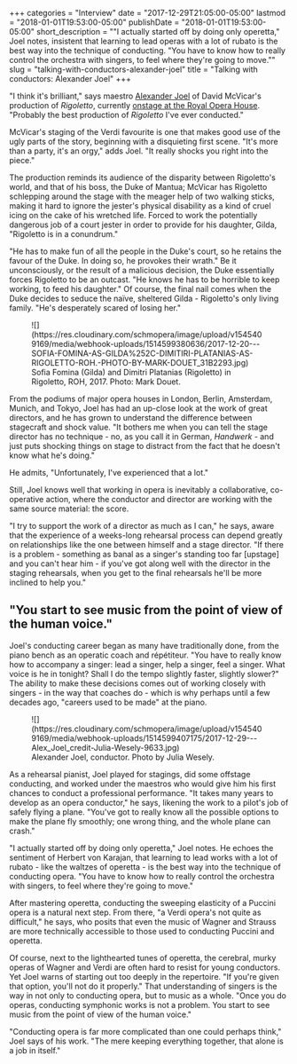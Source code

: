 +++
categories = "Interview"
date = "2017-12-29T21:05:00-05:00"
lastmod = "2018-01-01T19:53:00-05:00"
publishDate = "2018-01-01T19:53:00-05:00"
short_description = "\"I actually started off by doing only operetta,\" Joel notes, insistent that learning to lead operas with a lot of rubato is the best way into the technique of conducting. \"You have to know how to really control the orchestra with singers, to feel where they're going to move.\""
slug = "talking-with-conductors-alexander-joel"
title = "Talking with conductors: Alexander Joel"
+++

"I think it's brilliant," says maestro [Alexander Joel](/scene/people/alexander-joel/) of David McVicar's production of *Rigoletto*, currently [onstage at the Royal Opera House](http://www.roh.org.uk/productions/rigoletto-by-david-mcvicar). "Probably the best production of *Rigoletto* I've ever conducted."

McVicar's staging of the Verdi favourite is one that makes good use of the ugly parts of the story, beginning with a disquieting first scene. "It's more than a party, it's an orgy," adds Joel. "It really shocks you right into the piece." 

The production reminds its audience of the disparity between Rigoletto's world, and that of his boss, the Duke of Mantua; McVicar has Rigoletto schlepping around the stage with the meager help of two walking sticks, making it hard to ignore the jester's physical disability as a kind of cruel icing on the cake of his wretched life. Forced to work the potentially dangerous job of a court jester in order to provide for his daughter, Gilda, "Rigoletto is in a conundrum." 

"He has to make fun of all the people in the Duke's court, so he retains the favour of the Duke. In doing so, he provokes their wrath." Be it unconsciously, or the result of a malicious decision, the Duke essentially forces Rigoletto to be an outcast. "He knows he has to be horrible to keep working, to feed his daughter." Of course, the final nail comes when the Duke decides to seduce the naïve, sheltered Gilda - Rigoletto's only living family. "He's desperately scared of losing her."

<figure data-type="image">
![](https://res.cloudinary.com/schmopera/image/upload/v1545409169/media/webhook-uploads/1514599380636/2017-12-20---SOFIA-FOMINA-AS-GILDA%252C-DIMITIRI-PLATANIAS-AS-RIGOLETTO-ROH.-PHOTO-BY-MARK-DOUET_31B2293.jpg)
<figcaption>Sofia Fomina (Gilda) and Dimitri Platanias (Rigoletto) in Rigoletto, ROH, 2017. Photo: Mark Douet.</figcaption>
</figure>

From the podiums of major opera houses in London, Berlin, Amsterdam, Munich, and Tokyo, Joel has had an up-close look at the work of great directors, and he has grown to understand the difference between stagecraft and shock value. "It bothers me when you can tell the stage director has no technique - no, as you call it in German, *Handwerk* - and just puts shocking things on stage to distract from the fact that he doesn't know what he's doing." 

He admits, "Unfortunately, I've experienced that a lot."

Still, Joel knows well that working in opera is inevitably a collaborative, co-operative action, where the conductor and director are working with the same source material: the score. 

"I try to support the work of a director as much as I can," he says, aware that the experience of a weeks-long rehearsal process can depend greatly on relationships like the one between himself and a stage director. "If there is a problem - something as banal as a singer's standing too far [upstage] and you can't hear him - if you've got along well with the director in the staging rehearsals, when you get to the final rehearsals he'll be more inclined to help you."

## "You start to see music from the point of view of the human voice."

Joel's conducting career began as many have traditionally done, from the piano bench as an operatic coach and répétiteur. "You have to really know how to accompany a singer: lead a singer, help a singer, feel a singer. What voice is he in tonight? Shall I do the tempo slightly faster, slightly slower?" The ability to make these decisions comes out of working closely with singers - in the way that coaches do - which is why perhaps until a few decades ago, "careers used to be made" at the piano.

<figure data-type="image">
![](https://res.cloudinary.com/schmopera/image/upload/v1545409169/media/webhook-uploads/1514599407175/2017-12-29---Alex_Joel_credit-Julia-Wesely-9633.jpg)
<figcaption>Alexander Joel, conductor. Photo by Julia Wesely.</figcaption>
</figure>

As a rehearsal pianist, Joel played for stagings, did some offstage conducting, and worked under the maestros who would give him his first chances to conduct a professional performance. "It takes many years to develop as an opera conductor," he says, likening the work to a pilot's job of safely flying a plane. "You've got to really know all the possible options to make the plane fly smoothly; one wrong thing, and the whole plane can crash."

"I actually started off by doing only operetta," Joel notes. He echoes the sentiment of Herbert von Karajan, that learning to lead works with a lot of rubato - like the waltzes of operetta - is the best way into the technique of conducting opera. "You have to know how to really control the orchestra with singers, to feel where they're going to move."

After mastering operetta, conducting the sweeping elasticity of a Puccini opera is a natural next step. From there, "a Verdi opera's not quite as difficult," he says, who posits that even the music of Wagner and Strauss are more technically accessible to those used to conducting Puccini and operetta. 

Of course, next to the lighthearted tunes of operetta, the cerebral, murky operas of Wagner and Verdi are often hard to resist for young conductors. Yet Joel warns of starting out too deeply in the repertoire. "If you're given that option, you'll not do it properly." That understanding of singers is the way in not only to conducting opera, but to music as a whole. "Once you do operas, conducting symphonic works is not a problem. You start to see music from the point of view of the human voice."

"Conducting opera is far more complicated than one could perhaps think," Joel says of his work. "The mere keeping everything together, that alone is a job in itself."
